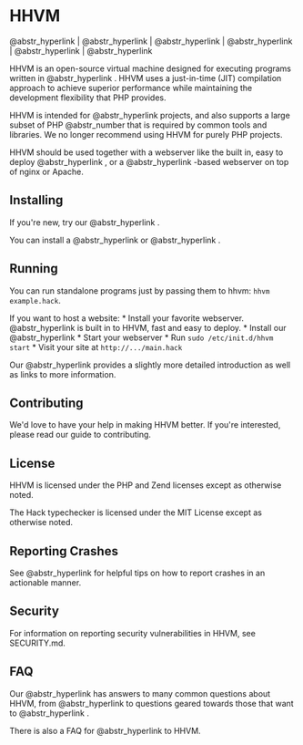# HHVM

@abstr_hyperlink | @abstr_hyperlink | @abstr_hyperlink | @abstr_hyperlink | @abstr_hyperlink | @abstr_hyperlink 

HHVM is an open-source virtual machine designed for executing programs written in @abstr_hyperlink . HHVM uses a just-in-time (JIT) compilation approach to achieve superior performance while maintaining the development flexibility that PHP provides.

HHVM is intended for @abstr_hyperlink projects, and also supports a large subset of PHP @abstr_number that is required by common tools and libraries. We no longer recommend using HHVM for purely PHP projects.

HHVM should be used together with a webserver like the built in, easy to deploy @abstr_hyperlink , or a @abstr_hyperlink -based webserver on top of nginx or Apache.

## Installing

If you're new, try our @abstr_hyperlink .

You can install a @abstr_hyperlink or @abstr_hyperlink .

## Running

You can run standalone programs just by passing them to hhvm: `hhvm example.hack`.

If you want to host a website: * Install your favorite webserver. @abstr_hyperlink is built in to HHVM, fast and easy to deploy. * Install our @abstr_hyperlink * Start your webserver * Run `sudo /etc/init.d/hhvm start` * Visit your site at `http://.../main.hack`

Our @abstr_hyperlink provides a slightly more detailed introduction as well as links to more information.

## Contributing

We'd love to have your help in making HHVM better. If you're interested, please read our guide to contributing.

## License

HHVM is licensed under the PHP and Zend licenses except as otherwise noted.

The Hack typechecker is licensed under the MIT License except as otherwise noted.

## Reporting Crashes

See @abstr_hyperlink for helpful tips on how to report crashes in an actionable manner.

## Security

For information on reporting security vulnerabilities in HHVM, see SECURITY.md.

## FAQ

Our @abstr_hyperlink has answers to many common questions about HHVM, from @abstr_hyperlink to questions geared towards those that want to @abstr_hyperlink .

There is also a FAQ for @abstr_hyperlink to HHVM.

